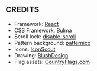 ## CREDITS

- Framework: [React](https://reactjs.org/)
- CSS Framework: [Bulma](https://bulma.io/)
- Scroll lock: [disable-scroll](https://www.npmjs.com/package/disable-scroll)
- Pattern background: [patternico](https://patternico.com/)
- Icons: [IconScout](https://iconscout.com/)
- Drawing: [BlushDesign](https://blush.design/)
- Flag assets: [CountryFlags.com](CountryFlags.com)
